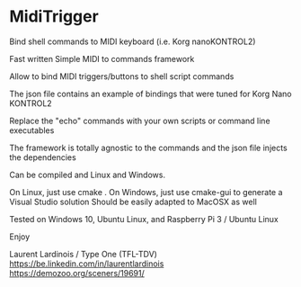 # MidiTrigger
Bind shell commands to MIDI keyboard (i.e. Korg nanoKONTROL2)


Fast written Simple MIDI to commands framework

Allow to bind MIDI triggers/buttons to shell script commands


The json file contains an example of bindings that were tuned for Korg Nano KONTROL2

Replace the "echo" commands with your own scripts or command line executables


The framework is totally agnostic to the commands and the json file injects the dependencies


Can be compiled and Linux and Windows.

On Linux, just use cmake .
On Windows, just use cmake-gui to generate a Visual Studio solution
Should be easily adapted to MacOSX as well

Tested on Windows 10, Ubuntu Linux,  and Raspberry Pi 3 / Ubuntu Linux



Enjoy

Laurent Lardinois / Type One (TFL-TDV)
https://be.linkedin.com/in/laurentlardinois
https://demozoo.org/sceners/19691/
